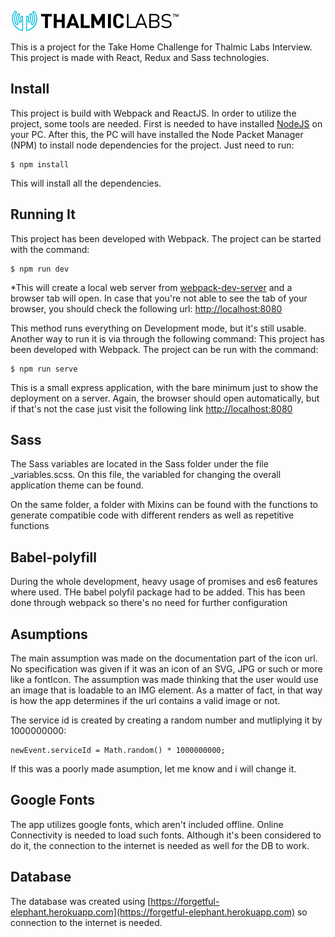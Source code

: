 ![Thalmic Labs Take Home Challenge](/src/images/thlabsblack.jpg?raw-true)

This is a project for the Take Home Challenge for Thalmic Labs Interview. This project is made with React, Redux and Sass technologies.


## Install

This project is build with Webpack and ReactJS. In order to utilize the project, some tools are needed. First is needed to have installed [NodeJS](https://nodejs.org/en/) on your PC. After this, the PC will have installed the Node Packet Manager (NPM) to install node dependencies for the project. Just need to run:
```
$ npm install
```
This will install all the dependencies.

## Running It
This project has been developed with Webpack. The project can be started with the command:
```
$ npm run dev
```
*This will create a local web server from [webpack-dev-server](https://github.com/webpack/webpack-dev-server) and a browser tab will open. In case that you're not able to see the tab of your browser, you should check the following url:
[http://localhost:8080](http://localhost:8080)

This method runs everything on Development mode, but it's still usable. Another way to run it is via through the following command:
This project has been developed with Webpack. The project can be run with the command:
```
$ npm run serve
```
This is a small express application, with the bare minimum just to show the deployment on a server. Again, the browser should open automatically, but if that's not the case just visit the following link
[http://localhost:8080](http://localhost:8080)

## Sass

The Sass variables are located in the Sass folder under the file _variables.scss. On this file, the variabled for changing the overall application theme can be found. 

On the same folder, a folder with Mixins can be found with the functions to generate compatible code with different renders as well as repetitive functions

## Babel-polyfill

During the whole development, heavy usage of promises and es6 features where used. THe babel polyfil package had to be added. This has been done through webpack so there's no need for further configuration

## Asumptions

The main assumption was made on the documentation part of the icon url. No specification was given if it was an icon of an SVG, JPG or such or more like a fontIcon. The assumption was made thinking that the user would use an image that is loadable to an IMG element. As a matter of fact, in that way is how the app determines if the url contains a valid image or not.

The service id is created by creating a random number and mutliplying it by 1000000000:
```
newEvent.serviceId = Math.random() * 1000000000;
```
If this was a poorly made asumption, let me know and i will change it.

## Google Fonts

The app utilizes google fonts, which aren't included offline. Online Connectivity is needed to load such fonts. Although it's been considered to do it, the connection to the internet is needed as well for the DB to work.

## Database

The database was created using [https://forgetful-elephant.herokuapp.com](https://forgetful-elephant.herokuapp.com) so connection to the internet is needed.


